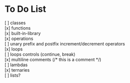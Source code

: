 # To Do List


[ ] classes \
[x] functions \
[x] built-in-library \
[x] operations \
[ ] unary prefix and postfix increment/decrement operators \
[x] loops \
[ ] loops controls (continue, break) \
[x] multiline comments (/* this is a comment */) \
[ ] lambdas \
[x] ternaries \
[ ] lists? 
